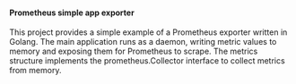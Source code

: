 #### Prometheus simple app exporter

This project provides a simple example of a Prometheus exporter written in Golang. The main application runs as a daemon, writing metric values to memory and exposing them for Prometheus to scrape. The metrics structure implements the prometheus.Collector interface to collect metrics from memory.
